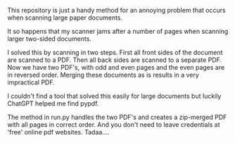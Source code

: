This repository is just a handy method for an annoying problem that occurs when scanning large paper documents.

It so happens that my scanner jams after a number of pages when scanning larger two-sided documents. 

I solved this by scanning in two steps. First all front sides of the document are scanned to a PDF. Then all
back sides are scanned to a separate PDF. Now we have two PDF's, with odd and even pages and the even pages
are in reversed order. Merging these documents as is results in a very impractical PDF.

I couldn't find a tool that solved this easily for large documents but luckily ChatGPT helped me find pypdf.

The method in run.py handles the two PDF's and creates a zip-merged PDF with all pages in correct order.
And you don't need to leave credentials at 'free' online pdf websites. Tadaa....
